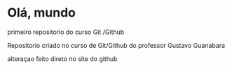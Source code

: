 # Olá, mundo
 primeiro repositorio do curso Git /Github



 Repositorio criado no curso de Git/Github do professor Gustavo Guanabara
 
 alteraçao feito direto no site do github
